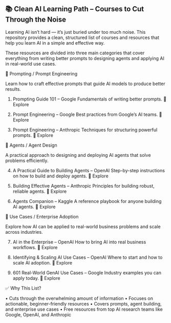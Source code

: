 ## 📚 Clean AI Learning Path – Courses to Cut Through the Noise

Learning AI isn’t hard — it’s just buried under too much noise. This repository provides a clean, structured list of courses and resources that help you learn AI in a simple and effective way.

These resources are divided into three main categories that cover everything from writing better prompts to designing agents and applying AI in real-world use cases.

📝 Prompting / Prompt Engineering

Learn how to craft effective prompts that guide AI models to produce better results.

1. Prompting Guide 101 – Google
Fundamentals of writing better prompts.
🔗 Explore

2. Prompt Engineering – Google
Best practices from Google’s AI teams.
🔗 Explore

3. Prompt Engineering – Anthropic
Techniques for structuring powerful prompts.
🔗 Explore

🤖 Agents / Agent Design

A practical approach to designing and deploying AI agents that solve problems efficiently.

4. A Practical Guide to Building Agents – OpenAI
Step-by-step instructions on how to build and deploy agents.
🔗 Explore

5. Building Effective Agents – Anthropic
Principles for building robust, reliable agents.
🔗 Explore

6. Agents Companion – Kaggle
A reference playbook for anyone building AI agents.
🔗 Explore

🏢 Use Cases / Enterprise Adoption

Explore how AI can be applied to real-world business problems and scale across industries.

7. AI in the Enterprise – OpenAI
How to bring AI into real business workflows.
🔗 Explore

8. Identifying & Scaling AI Use Cases – OpenAI
Where to start and how to scale AI adoption.
🔗 Explore

9. 601 Real-World GenAI Use Cases – Google
Industry examples you can apply today.
🔗 Explore

✅ Why This List?

• Cuts through the overwhelming amount of information
• Focuses on actionable, beginner-friendly resources
• Covers prompts, agent building, and enterprise use cases
• Free resources from top AI research teams like Google, OpenAI, and Anthropic
